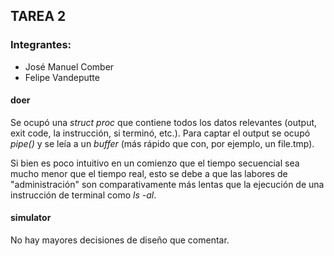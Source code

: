 ## TAREA 2

### Integrantes:

- José Manuel Comber
- Felipe Vandeputte

#### doer

Se ocupó una _struct proc_ que contiene todos los datos relevantes (output, exit code, la instrucción, si terminó, etc.). Para captar el output se ocupó _pipe()_ y se leía a un _buffer_ (más rápido que con, por ejemplo, un file.tmp).

Si bien es poco intuitivo en un comienzo que el tiempo secuencial sea mucho menor que el tiempo real, esto se debe a que las labores de "administración" son comparativamente más lentas que la ejecución de una instrucción de terminal como _ls -al_.


#### simulator

No hay mayores decisiones de diseño que comentar.